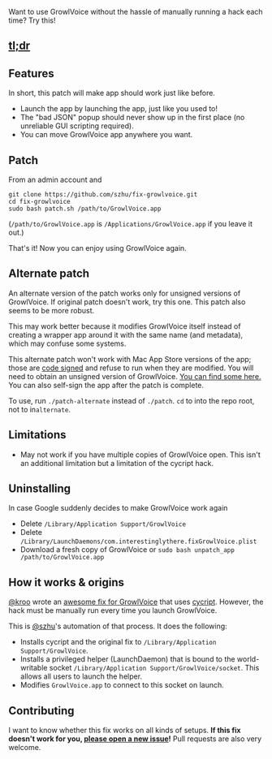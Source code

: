 Want to use GrowlVoice without the hassle of manually running a hack each time? Try this!

## [tl;dr](http://szhu.github.io/fix-growlvoice/)

## Features

In short, this patch will make app should work just like before.

- Launch the app by launching the app, just like you used to!
- The "bad JSON" popup should never show up in the first place (no unreliable GUI scripting required).
- You can move GrowlVoice app anywhere you want.

## Patch

From an admin account and

    git clone https://github.com/szhu/fix-growlvoice.git
    cd fix-growlvoice
    sudo bash patch.sh /path/to/GrowlVoice.app

(`/path/to/GrowlVoice.app` is `/Applications/GrowlVoice.app` if you leave it out.)

That's it! Now you can enjoy using GrowlVoice again.

## Alternate patch

An alternate version of the patch works only for unsigned versions of GrowlVoice. If original patch doesn't work, try this one. This patch also seems to be more robust.

This may work better because it modifies GrowlVoice itself instead of creating a wrapper app around it with the same name (and metadata), which may confuse some systems.

This alternate patch won't work with Mac App Store versions of the app; those are [code signed](https://en.wikipedia.org/wiki/Code_signing) and refuse to run when they are modified. You will need to obtain an unsigned version of GrowlVoice. [You can find some here.](http://www.google.com/search?q=growlvoice+2.0.3+cracked) You can also self-sign the app after the patch is complete.

To use, run `./patch-alternate` instead of `./patch`. `cd` to into the repo root, not to in`alternate`.

## Limitations

- May not work if you have multiple copies of GrowlVoice open. This isn't an additional limitation but a limitation of the cycript hack.

## Uninstalling

In case Google suddenly decides to make GrowlVoice work again

- Delete `/Library/Application Support/GrowlVoice`
- Delete `/Library/LaunchDaemons/com.interestinglythere.fixGrowlVoice.plist`
- Download a fresh copy of GrowlVoice or `sudo bash unpatch_app /path/to/GrowlVoice.app`

## How it works & origins

[@kroo](https://www.github.com/kroo) wrote an [awesome fix for GrowlVoice](https://gist.github.com/kroo/11205755) that uses [cycript](http://www.cycript.org/). However, the hack must be manually run every time you launch GrowlVoice.

This is [@szhu](https://www.github.com/szhu)'s automation of that process. It does the following:

- Installs cycript and the original fix to `/Library/Application Support/GrowlVoice`.
- Installs a privileged helper (LaunchDaemon) that is bound to the world-writable socket `/Library/Application Support/GrowlVoice/socket`. This allows all users to launch the helper.
- Modifies `GrowlVoice.app` to connect to this socket on launch.

## Contributing

I want to know whether this fix works on all kinds of setups. **If this fix doesn't work for you, [please open a new issue](https://github.com/szhu/fix-growlvoice/issues)!** Pull requests are also very welcome.
